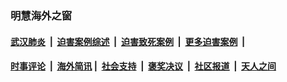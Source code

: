 
### 明慧海外之窗

####  [武汉肺炎](indexes/365.md?t=03220000) &nbsp;|&nbsp;  [迫害案例综述](indexes/328.md?t=03220000) &nbsp;|&nbsp; [迫害致死案例](indexes/277.md?t=03220000)  &nbsp;|&nbsp; [更多迫害案例](indexes/81.md?t=03220000)  &nbsp;|&nbsp; 
####  [时事评论](indexes/19.md?t=03220000) &nbsp;|&nbsp; [海外简讯](indexes/245.md?t=03220000)&nbsp;|&nbsp;  [社会支持](indexes/140.md?t=03220000) &nbsp;|&nbsp; [褒奖决议](indexes/282.md?t=03220000) &nbsp;|&nbsp; [社区报道](indexes/91.md?t=03220000)  &nbsp;|&nbsp; [天人之间](indexes/78.md?t=03220000) 

